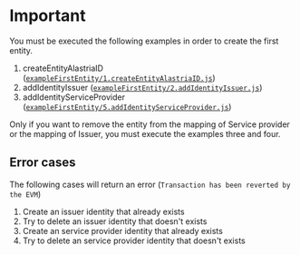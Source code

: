# Important
You must be executed the following examples in order to create the first entity.

1. createEntityAlastriaID ([`exampleFirstEntity/1.createEntityAlastriaID.js`](1.createEntityAlastriaID.js)) 
2. addIdentityIssuer ([`exampleFirstEntity/2.addIdentityIssuer.js`](2.addIdentityIssuer.js))
3. addIdentityServiceProvider ([`exampleFirstEntity/5.addIdentityServiceProvider.js`](5.addIdentityServiceProvider.js)) 

Only if you want to remove the entity from the mapping of Service provider or the mapping of Issuer, you must execute the examples three and four.


## Error cases
The following cases will return an error (`Transaction has been reverted by the EVM`)
1. Create an issuer identity that already exists
2. Try to delete an issuer identity that doesn't exists
3. Create an service provider identity that already exists
4. Try to delete an service provider identity that doesn't exists

